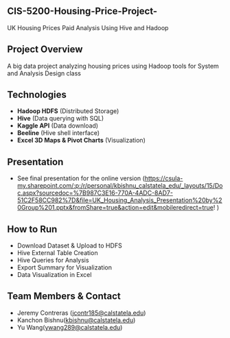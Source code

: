 ## CIS-5200-Housing-Price-Project-
UK Housing Prices Paid Analysis Using Hive and Hadoop
## Project Overview
A big data project analyzing housing prices using Hadoop tools for System and Analysis Design class
## Technologies
- **Hadoop HDFS** (Distributed Storage)
- **Hive** (Data querying with SQL)
- **Kaggle API** (Data download)
- **Beeline** (Hive shell interface)
- **Excel 3D Maps & Pivot Charts** (Visualization)
## Presentation
- See final presentation for the online version
  (https://csula-my.sharepoint.com/:p:/r/personal/kbishnu_calstatela_edu/_layouts/15/Doc.aspx?sourcedoc=%7B987C3E16-770A-4ADC-8AD7-51C2F58CC982%7D&file=UK_Housing_Analysis_Presentation%20by%20Group%201.pptx&fromShare=true&action=edit&mobileredirect=true!
)
## How to Run
- Download Dataset & Upload to HDFS
- Hive External Table Creation
- Hive Queries for Analysis
- Export Summary for Visualization
- Data Visualization in Excel
## Team Members & Contact
-  Jeremy Contreras (jcontr185@calstatela.edu)
-  Kanchon Bishnu(kbishnu@calstatela.edu)
-  Yu Wang(ywang289@calstatela.edu) 


